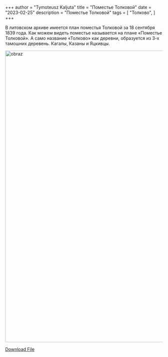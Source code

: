 +++
author = "Tymoteusz Kaljuta"
title = "Поместье Толковой"
date = "2023-02-25"
description = "Поместье Толковой"
tags = [
    "Толково",
]
+++

<p>В литовском архиве имеется план поместья Толковой за 18 сентября 1839 года.
Как можем видеть поместье называется на плане «Поместье Толковой». А само название «Толково» как деревни, образуется из 3-х тамошних деревень. Кагалы, Казаны и Яцкивцы.</p>
<!--more-->

<a data-flickr-embed="true" href="https://www.flickr.com/photos/98644112@N04/53607065502/in/dateposted-public/" title="obraz"><img src="https://live.staticflickr.com/65535/53607065502_5d8ded4ca2_h.jpg" width="1465" height="932" alt="obraz"/></a><script async src="//embedr.flickr.com/assets/client-code.js" charset="utf-8"></script>

[Download File](https://drive.google.com/file/d/1_YmG5LQ1zEs-84lmxn25iqO14XsLmunG)
